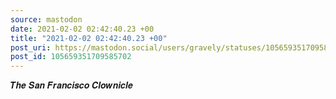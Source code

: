 ```yaml
---
source: mastodon
date: 2021-02-02 02:42:40.23 +00
title: "2021-02-02 02:42:40.23 +00"
post_uri: https://mastodon.social/users/gravely/statuses/105659351709585702
post_id: 105659351709585702
---
```

𝑻𝒉𝒆 𝑺𝒂𝒏 𝑭𝒓𝒂𝒏𝒄𝒊𝒔𝒄𝒐 𝑪𝒍𝒐𝒘𝒏𝒊𝒄𝒍𝒆


